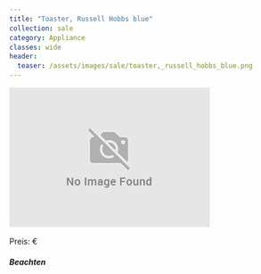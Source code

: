 ```yaml
---
title: "Toaster, Russell Hobbs blue"
collection: sale
category: Appliance
classes: wide
header: 
  teaser: /assets/images/sale/toaster,_russell_hobbs_blue.png
---
```




<img src="/assets/images/sale/toaster,_russell_hobbs_blue.png" alt="Toaster, Russell Hobbs blue">

Preis: €

##### Beachten
